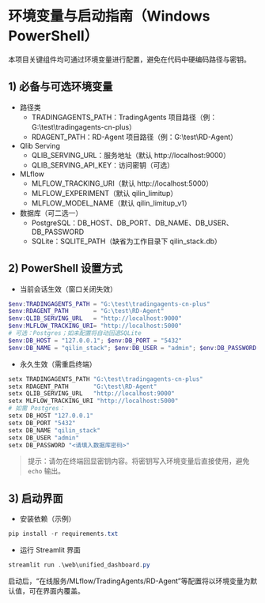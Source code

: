 # 环境变量与启动指南（Windows PowerShell）

本项目关键组件均可通过环境变量进行配置，避免在代码中硬编码路径与密钥。

## 1) 必备与可选环境变量

- 路径类
  - TRADINGAGENTS_PATH：TradingAgents 项目路径（例：G:\test\tradingagents-cn-plus）
  - RDAGENT_PATH：RD-Agent 项目路径（例：G:\test\RD-Agent）
- Qlib Serving
  - QLIB_SERVING_URL：服务地址（默认 http://localhost:9000）
  - QLIB_SERVING_API_KEY：访问密钥（可选）
- MLflow
  - MLFLOW_TRACKING_URI（默认 http://localhost:5000）
  - MLFLOW_EXPERIMENT（默认 qilin_limitup）
  - MLFLOW_MODEL_NAME（默认 qilin_limitup_v1）
- 数据库（可二选一）
  - PostgreSQL：DB_HOST、DB_PORT、DB_NAME、DB_USER、DB_PASSWORD
  - SQLite：SQLITE_PATH（缺省为工作目录下 qilin_stack.db）

## 2) PowerShell 设置方式

- 当前会话生效（窗口关闭失效）

```powershell
$env:TRADINGAGENTS_PATH = "G:\test\tradingagents-cn-plus"
$env:RDAGENT_PATH       = "G:\test\RD-Agent"
$env:QLIB_SERVING_URL   = "http://localhost:9000"
$env:MLFLOW_TRACKING_URI= "http://localhost:5000"
# 可选：Postgres；如未配置将自动回退SQLite
$env:DB_HOST = "127.0.0.1"; $env:DB_PORT = "5432"
$env:DB_NAME = "qilin_stack"; $env:DB_USER = "admin"; $env:DB_PASSWORD = "{{DB_PASSWORD}}"
```

- 永久生效（需重启终端）

```powershell
setx TRADINGAGENTS_PATH "G:\test\tradingagents-cn-plus"
setx RDAGENT_PATH       "G:\test\RD-Agent"
setx QLIB_SERVING_URL   "http://localhost:9000"
setx MLFLOW_TRACKING_URI "http://localhost:5000"
# 如需 Postgres：
setx DB_HOST "127.0.0.1"
setx DB_PORT "5432"
setx DB_NAME "qilin_stack"
setx DB_USER "admin"
setx DB_PASSWORD "<请填入数据库密码>"
```

> 提示：请勿在终端回显密钥内容。将密钥写入环境变量后直接使用，避免 `echo` 输出。

## 3) 启动界面

- 安装依赖（示例）

```powershell
pip install -r requirements.txt
```

- 运行 Streamlit 界面

```powershell
streamlit run .\web\unified_dashboard.py
```

启动后，“在线服务/MLflow/TradingAgents/RD-Agent”等配置将以环境变量为默认值，可在界面内覆盖。
